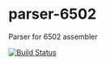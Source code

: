 # parser-6502
Parser for 6502 assembler

[![Build Status](https://travis-ci.org/emkay/parser-6502.svg?branch=master)](https://travis-ci.org/emkay/parser-6502)
